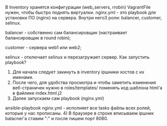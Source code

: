 В Inventory хранятся конфигурации (web_servers, rrobin)
VagrantFile нужен, чтобы быстро поднять виртуалки.
nginx.yml - это playbook для установки ПО (nginx) на сервера. Внутри него3 роли: balancer, customer, selinux.

balancer - собственно сам балансировщик (настраивает балансировщик в round robin);

customer - сервера web1 или web2;

selinux - отключает selinux и перезагружает сервер.
Как запустить playbook?
1) Для начала следует закинуть в inventory ipшники хостов с их именами.
2) После чего, для удобства просмотра и чтобы заметить изменения веб-страничек нужно в roles/templates/ поменять код шаблона html'a в файлике index.html.j2
3) Далее запускаем сам playbook (nginx.yml)

ansible-playbook nginx.yml - исполняет все tasks файлы всех ролей, которые у нас прописаны.
4) В браузере в строке вписываем ipшник balacner'а ставим ":" и после пишем порт 8080.

